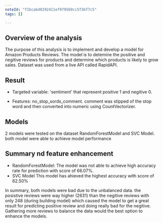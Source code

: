 ```yaml
---
noteId: "f1bcabd0292411ef979569cc5f3bf7c5"
tags: []

---
```


## Overview of the analysis
The purpose of this analysis is to implement and develop a model for Amazon Products Reviews. The model is to detemine the positive and negitive reviews for products and determine which products is likely to grow sales. Dataset was used from a live API called RapidAPI.

## Result 
- Targeted variable: 'sentiment' that represent positive 1 and negitive 0.

- Features: no_stop_sords_comment. comment was stipped of the stop word and then converted into numeric using CountVectorizer.

## Models
2 models were tested on the dataset RandomForestModel and SVC Model. both model were able to achieve model performance

## Summary nd feature enhancement
- RandomForestModel:
The model was not able to achieve high accuracy rate for prediction with score of 66.07%.
- SVC Model
This model has ahieved the highest accuracy with score of 62.50%

In summary, both models were bad due to the unbalanced data. the posistive reviews were way higher (2631) than the negitive reviews with only 248 (during building model) which caused the model to get a great result for predicting positive review and doing really bad for the negitive.
Gathering more reviews to balance the data would the best option to enhance the models.